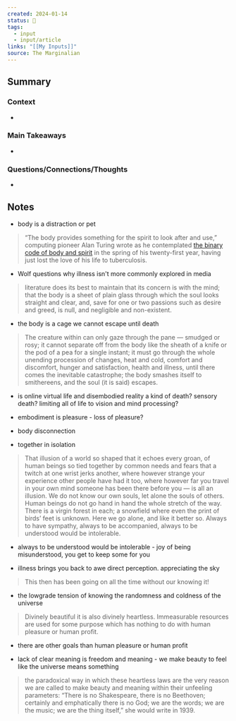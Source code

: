 ```yaml
---
created: 2024-01-14
status: 🔴
tags:
  - input
  - input/article
links: "[[My Inputs]]"
source: The Marginalian
---
```

## Summary
### Context
- 
### Main Takeaways
- 
### Questions/Connections/Thoughts
- 
## Notes
- body is a distraction or pet
> “The body provides something for the spirit to look after and use,” computing pioneer Alan Turing wrote as he contemplated [the binary code of body and spirit](https://themarginalian.us2.list-manage.com/track/click?u=13eb080d8a315477042e0d5b1&id=2f9baaefc0&e=fd265d8594) in the spring of his twenty-first year, having just lost the love of his life to tuberculosis.

- Wolf questions why illness isn't more commonly explored in media
> literature does its best to maintain that its concern is with the mind; that the body is a sheet of plain glass through which the soul looks straight and clear, and, save for one or two passions such as desire and greed, is null, and negligible and non-existent.

- the body is a cage we cannot escape until death
> The creature within can only gaze through the pane — smudged or rosy; it cannot separate off from the body like the sheath of a knife or the pod of a pea for a single instant; it must go through the whole unending procession of changes, heat and cold, comfort and discomfort, hunger and satisfaction, health and illness, until there comes the inevitable catastrophe; the body smashes itself to smithereens, and the soul (it is said) escapes.
- is online virtual life and disembodied reality a kind of death? sensory death? limiting all of life to vision and mind processing?
- embodiment is pleasure - loss of pleasure?
- body disconnection

- together in isolation
> That illusion of a world so shaped that it echoes every groan, of human beings so tied together by common needs and fears that a twitch at one wrist jerks another, where however strange your experience other people have had it too, where however far you travel in your own mind someone has been there before you — is all an illusion. We do not know our own souls, let alone the souls of others. Human beings do not go hand in hand the whole stretch of the way. There is a virgin forest in each; a snowfield where even the print of birds’ feet is unknown. Here we go alone, and like it better so. Always to have sympathy, always to be accompanied, always to be understood would be intolerable.
- always to be understood would be intolerable - joy of being misunderstood, you get to keep some for you

- illness brings you back to awe direct perception. appreciating the sky
> This then has been going on all the time without our knowing it!

- the lowgrade tension of knowing the randomness and coldness of the universe
> Divinely beautiful it is also divinely heartless. Immeasurable resources are used for some purpose which has nothing to do with human pleasure or human profit.
- there are other goals than human pleasure or human profit

- lack of clear meaning is freedom and meaning - we make beauty to feel like the universe means something
> the paradoxical way in which these heartless laws are the very reason we are called to make beauty and meaning within their unfeeling parameters: “There is no Shakespeare, there is no Beethoven; certainly and emphatically there is no God; we are the words; we are the music; we are the thing itself,” she would write in 1939.